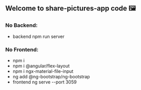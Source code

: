## Welcome to share-pictures-app code 🖼
### No Backend:
- backend npm run server
### No Frontend:
- npm i
- npm i @angular/flex-layout
- npm i ngx-material-file-input
- ng add @ng-bootstrap/ng-bootstrap
- frontend ng serve --port 3059
